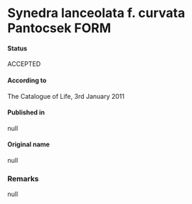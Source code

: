 Synedra lanceolata f. curvata Pantocsek FORM
=======

#### Status
ACCEPTED

#### According to
The Catalogue of Life, 3rd January 2011

#### Published in
null

#### Original name
null

### Remarks
null